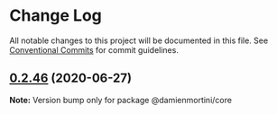 # Change Log

All notable changes to this project will be documented in this file.
See [Conventional Commits](https://conventionalcommits.org) for commit guidelines.

## [0.2.46](https://github.com/damienmortini/lib/compare/@damienmortini/core@0.2.45...@damienmortini/core@0.2.46) (2020-06-27)

**Note:** Version bump only for package @damienmortini/core
